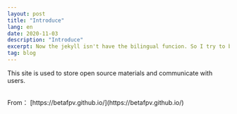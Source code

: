 ```yaml
---
layout: post
title: "Introduce"
lang: en
date: 2020-11-03
description: "Introduce"
excerpt: Now the jekyll isn't have the bilingual funcion. So I try to build a bilingual function
tag: blog
---
```


<script type="text/x-mathjax-config">
  MathJax.Hub.Config({
    tex2jax: {
      inlineMath: [ ['$','$'], ["\\(","\\)"] ],
      processEscapes: true
    }
  });
</script>
<script src="https://cdn.mathjax.org/mathjax/latest/MathJax.js?config=TeX-AMS-MML_HTMLorMML" type="text/javascript"></script>

This site is used to store open source materials and communicate with users.


<br>
From： [https://betafpv.github.io/](https://betafpv.github.io/)
